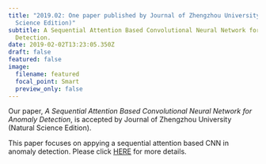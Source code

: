 ```yaml
---
title: "2019.02: One paper published by Journal of Zhengzhou University (Natural
  Science Edition)"
subtitle: A Sequential Attention Based Convolutional Neural Network for Anomaly
  Detection.
date: 2019-02-02T13:23:05.350Z
draft: false
featured: false
image:
  filename: featured
  focal_point: Smart
  preview_only: false
---
```

Our paper, *A Sequential Attention Based Convolutional Neural Network for Anomaly Detection*, is accepted by Journal of Zhengzhou University (Natural Science Edition).

This paper focuses on appying a sequential attention based CNN in anomaly detection. Please click [HERE](https://www.zhongyu.site/publication/zhengzhou_2019/ "A Sequential Attention Based Convolutional Neural Network for Anomaly Detection.") for more details.